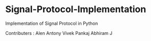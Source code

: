 # Signal-Protocol-Implementation
Implementation of Signal Protocol in Python

Contributers :
Alen Antony
Vivek Pankaj
Abhiram J
